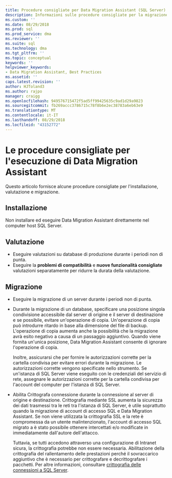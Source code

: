 ```yaml
---
title: Procedure consigliate per Data Migration Assistant (SQL Server) | Microsoft Docs
description: Informazioni sulle procedure consigliate per la migrazione dei database di SQL Server con Data Migration Assistant
ms.custom: ''
ms.date: 08/29/2018
ms.prod: sql
ms.prod_service: dma
ms.reviewer: ''
ms.suite: sql
ms.technology: dma
ms.tgt_pltfrm: ''
ms.topic: conceptual
keywords: ''
helpviewer_keywords:
- Data Migration Assistant, Best Practices
ms.assetid: ''
caps.latest.revision: ''
author: HJToland3
ms.author: rajpo
manager: craigg
ms.openlocfilehash: 949576715472f5ad5ff99425635c9ad1d29a9823
ms.sourcegitcommit: fb269accc3786715c78f8b6e2ec38783a6eb63e9
ms.translationtype: MT
ms.contentlocale: it-IT
ms.lasthandoff: 08/29/2018
ms.locfileid: "43152772"
---
```

# <a name="best-practices-for-running-data-migration-assistant"></a>Le procedure consigliate per l'esecuzione di Data Migration Assistant
Questo articolo fornisce alcune procedure consigliate per l'installazione, valutazione e migrazione.

## <a name="installation"></a>Installazione
Non installare ed eseguire Data Migration Assistant direttamente nel computer host SQL Server.

## <a name="assessment"></a>Valutazione
- Eseguire valutazioni su database di produzione durante i periodi non di punta.
- Eseguire la **problemi di compatibilità** e **nuove funzionalità consigliate** valutazioni separatamente per ridurre la durata della valutazione.

## <a name="migration"></a>Migrazione
- Eseguire la migrazione di un server durante i periodi non di punta.

- Durante la migrazione di un database, specificare una posizione singola condivisione accessibile dal server di origine e il server di destinazione e se possibile, evitare un'operazione di copia. Un'operazione di copia può introdurre ritardo in base alla dimensione del file di backup. L'operazione di copia aumenta anche la possibilità che la migrazione avrà esito negativo a causa di un passaggio aggiuntivo. Quando viene fornita un'unica posizione, Data Migration Assistant consente di ignorare l'operazione di copia.
 
    Inoltre, assicurarsi che per fornire le autorizzazioni corrette per la cartella condivisa per evitare errori durante la migrazione. Le autorizzazioni corrette vengono specificate nello strumento. Se un'istanza di SQL Server viene eseguito con le credenziali del servizio di rete, assegnare le autorizzazioni corrette per la cartella condivisa per l'account del computer per l'istanza di SQL Server.

- Abilita Crittografa connessione durante la connessione al server di origine e destinazione. Crittografia mediante SSL aumenta la sicurezza dei dati trasmessi tra le reti tra l'istanza di SQL Server, è utile soprattutto quando la migrazione di account di accesso SQL e Data Migration Assistant. Se non viene utilizzata la crittografia SSL e la rete è compromessa da un utente malintenzionato, l'account di accesso SQL migrato a è stato possibile ottenere intercettati e/o modificate in immediatamente dall'autore dell'attacco.

    Tuttavia, se tutti accedono attraverso una configurazione di Intranet sicura, la crittografia potrebbe non essere necessaria. Abilitazione della crittografia del rallentamento delle prestazioni perché il sovraccarico aggiuntivo che è necessario per crittografare e decrittografare i pacchetti. Per altre informazioni, consultare [crittografia delle connessioni a SQL Server](https://go.microsoft.com/fwlink/?linkid=832513).
